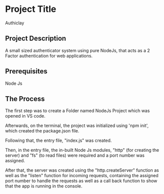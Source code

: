 # Project Title
Authiclay

## Project Description
A small sized authenticator system using pure NodeJs, that acts as a 2 Factor authentication for web applications.

## Prerequisites
Node Js

## The Process
The first step was to create a Folder named NodeJs Project which was opened in VS code.

Afterwards, on the terminal, the project was initialized using 'npm init', which created the package.json file.

Following that, the entry file, "index.js" was created.

Then, in the entry file, the in-built Node Js modules, "http" (for creating the server) and "fs" (to read files) were required and a port number was assigned.

After that, the server was created using the "http.createServer" function as well as the "listen" function for incoming requests, containing the assigned port number to handle the requests as well as a call back function to show that the app is running in the console.
